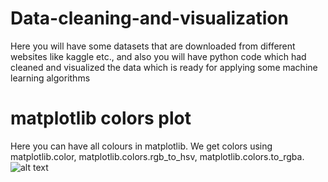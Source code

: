 # Data-cleaning-and-visualization
Here you will have some datasets that are downloaded from different websites like kaggle etc., and also you will have python code which had cleaned and visualized the data which is ready for applying some machine learning algorithms
# matplotlib colors plot
Here you can have all colours in matplotlib. We get colors using matplotlib.color,
matplotlib.colors.rgb_to_hsv,
matplotlib.colors.to_rgba.
![alt text](http://i.stack.imgur.com/fMx2j.png)

